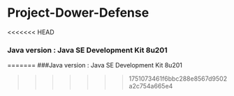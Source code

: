 # Project-Dower-Defense

<<<<<<< HEAD
### Java version : Java SE Development Kit 8u201
=======
###Java version : Java SE Development Kit 8u201
>>>>>>> 1751073461f6bbc288e8567d9502a2c754a665e4
